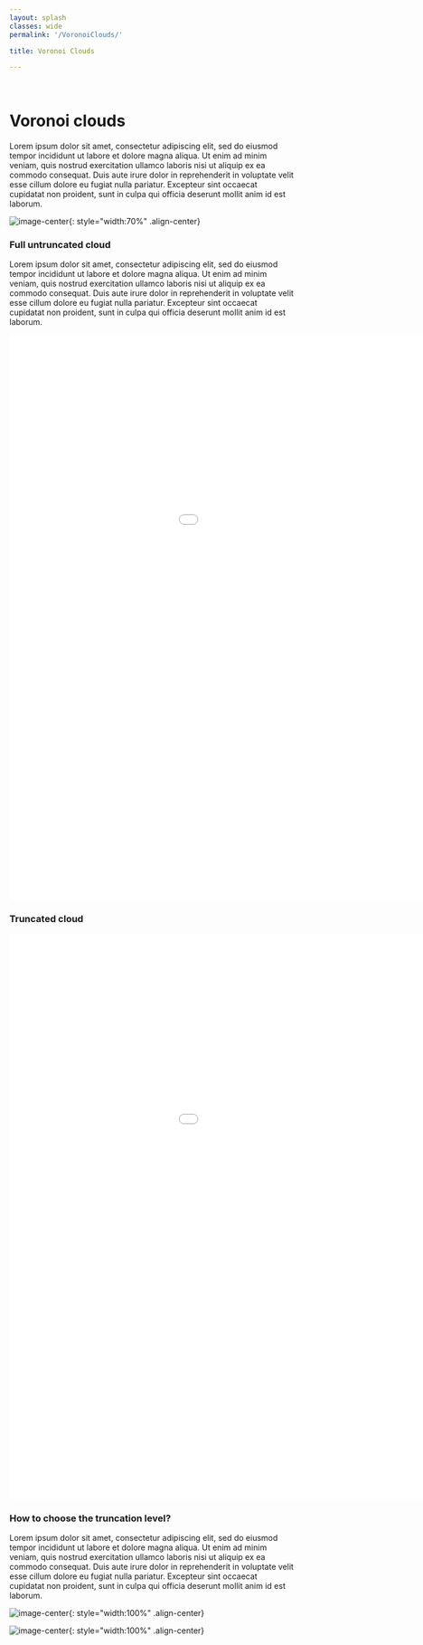 ```yaml
---
layout: splash
classes: wide
permalink: '/VoronoiClouds/'

title: Voronoi Clouds

---
```


<br>

# Voronoi clouds
Lorem ipsum dolor sit amet, consectetur adipiscing elit, sed do eiusmod tempor incididunt ut labore et dolore magna aliqua. Ut enim ad minim veniam, quis nostrud exercitation ullamco laboris nisi ut aliquip ex ea commodo consequat. Duis aute irure dolor in reprehenderit in voluptate velit esse cillum dolore eu fugiat nulla pariatur. Excepteur sint occaecat cupidatat non proident, sunt in culpa qui officia deserunt mollit anim id est laborum.

![image-center](../assets/gifs/void_7_VoronoiCells_avg_field.gif){: style="width:70%" .align-center}





### Full untruncated cloud

Lorem ipsum dolor sit amet, consectetur adipiscing elit, sed do eiusmod tempor incididunt ut labore et dolore magna aliqua. Ut enim ad minim veniam, quis nostrud exercitation ullamco laboris nisi ut aliquip ex ea commodo consequat. Duis aute irure dolor in reprehenderit in voluptate velit esse cillum dolore eu fugiat nulla pariatur. Excepteur sint occaecat cupidatat non proident, sunt in culpa qui officia deserunt mollit anim id est laborum.


<div>
  <iframe id="allVoids"
    title="Untruncated cloud"
    src="../assets/html_files/void_7_Voronoi_cloud_N32.html"
    width='1200'
    height='1000'
    frameborder='0'
    >
  </iframe>
</div>




### Truncated cloud

<div>
  <iframe id="allVoids"
    title="Untruncated cloud"
    src="../assets/html_files/void_7_Voronoi_cloud_N32_pmin0.38.html"
    width='1200'
    height='1000'
    frameborder='0'
    >
  </iframe>
</div>

### How to choose the truncation level?


Lorem ipsum dolor sit amet, consectetur adipiscing elit, sed do eiusmod tempor incididunt ut labore et dolore magna aliqua. Ut enim ad minim veniam, quis nostrud exercitation ullamco laboris nisi ut aliquip ex ea commodo consequat. Duis aute irure dolor in reprehenderit in voluptate velit esse cillum dolore eu fugiat nulla pariatur. Excepteur sint occaecat cupidatat non proident, sunt in culpa qui officia deserunt mollit anim id est laborum.


![image-center](../assets/images/volume_comparison.png){: style="width:100%" .align-center}


![image-center](../assets/images/min_Voronoi_rate_vs_radius_with_clouds.png){: style="width:100%" .align-center}
